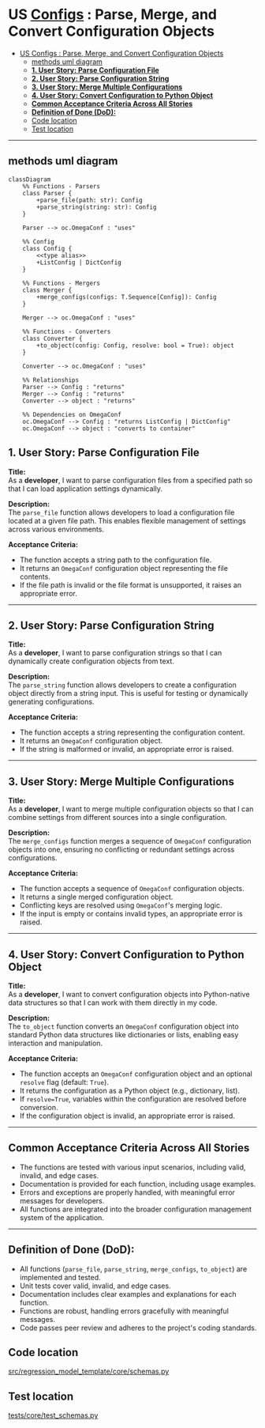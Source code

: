 # US [Configs](./backlog_mlops_regresion.md) : Parse, Merge, and Convert Configuration Objects

- [US Configs : Parse, Merge, and Convert Configuration Objects](#us-configs--parse-merge-and-convert-configuration-objects)
  - [methods uml diagram](#methods-uml-diagram)
  - [**1.  User Story: Parse Configuration File**](#1--user-story-parse-configuration-file)
  - [**2. User Story: Parse Configuration String**](#2-user-story-parse-configuration-string)
  - [**3. User Story: Merge Multiple Configurations**](#3-user-story-merge-multiple-configurations)
  - [**4. User Story: Convert Configuration to Python Object**](#4-user-story-convert-configuration-to-python-object)
  - [**Common Acceptance Criteria Across All Stories**](#common-acceptance-criteria-across-all-stories)
  - [**Definition of Done (DoD):**](#definition-of-done-dod)
  - [Code location](#code-location)
  - [Test location](#test-location)

---
## methods uml diagram

```mermaid
classDiagram
    %% Functions - Parsers
    class Parser {
        +parse_file(path: str): Config
        +parse_string(string: str): Config
    }

    Parser --> oc.OmegaConf : "uses"

    %% Config
    class Config {
        <<type alias>>
        +ListConfig | DictConfig
    }

    %% Functions - Mergers
    class Merger {
        +merge_configs(configs: T.Sequence[Config]): Config
    }

    Merger --> oc.OmegaConf : "uses"

    %% Functions - Converters
    class Converter {
        +to_object(config: Config, resolve: bool = True): object
    }

    Converter --> oc.OmegaConf : "uses"

    %% Relationships
    Parser --> Config : "returns"
    Merger --> Config : "returns"
    Converter --> object : "returns"
    
    %% Dependencies on OmegaConf
    oc.OmegaConf --> Config : "returns ListConfig | DictConfig"
    oc.OmegaConf --> object : "converts to container"

```

## **1.  User Story: Parse Configuration File**

**Title:**  
As a **developer**, I want to parse configuration files from a specified path so that I can load application settings dynamically.

**Description:**  
The `parse_file` function allows developers to load a configuration file located at a given file path. This enables flexible management of settings across various environments.

**Acceptance Criteria:**  

- The function accepts a string path to the configuration file.
- It returns an `OmegaConf` configuration object representing the file contents.
- If the file path is invalid or the file format is unsupported, it raises an appropriate error.

---

## **2. User Story: Parse Configuration String**

**Title:**  
As a **developer**, I want to parse configuration strings so that I can dynamically create configuration objects from text.

**Description:**  
The `parse_string` function allows developers to create a configuration object directly from a string input. This is useful for testing or dynamically generating configurations.

**Acceptance Criteria:**  

- The function accepts a string representing the configuration content.
- It returns an `OmegaConf` configuration object.
- If the string is malformed or invalid, an appropriate error is raised.

---

## **3. User Story: Merge Multiple Configurations**

**Title:**  
As a **developer**, I want to merge multiple configuration objects so that I can combine settings from different sources into a single configuration.

**Description:**  
The `merge_configs` function merges a sequence of `OmegaConf` configuration objects into one, ensuring no conflicting or redundant settings across configurations.

**Acceptance Criteria:**  

- The function accepts a sequence of `OmegaConf` configuration objects.
- It returns a single merged configuration object.
- Conflicting keys are resolved using `OmegaConf`'s merging logic.
- If the input is empty or contains invalid types, an appropriate error is raised.

---

## **4. User Story: Convert Configuration to Python Object**

**Title:**  
As a **developer**, I want to convert configuration objects into Python-native data structures so that I can work with them directly in my code.

**Description:**  
The `to_object` function converts an `OmegaConf` configuration object into standard Python data structures like dictionaries or lists, enabling easy interaction and manipulation.

**Acceptance Criteria:**  

- The function accepts an `OmegaConf` configuration object and an optional `resolve` flag (default: `True`).
- It returns the configuration as a Python object (e.g., dictionary, list).
- If `resolve=True`, variables within the configuration are resolved before conversion.
- If the configuration object is invalid, an appropriate error is raised.

---

## **Common Acceptance Criteria Across All Stories**

- The functions are tested with various input scenarios, including valid, invalid, and edge cases.
- Documentation is provided for each function, including usage examples.
- Errors and exceptions are properly handled, with meaningful error messages for developers.
- All functions are integrated into the broader configuration management system of the application.

---

## **Definition of Done (DoD):**

- All functions (`parse_file`, `parse_string`, `merge_configs`, `to_object`) are implemented and tested.
- Unit tests cover valid, invalid, and edge cases.
- Documentation includes clear examples and explanations for each function.
- Functions are robust, handling errors gracefully with meaningful messages.
- Code passes peer review and adheres to the project's coding standards.



## Code location

[src/regression_model_template/core/schemas.py](../src/regression_model_template/io/configs.py)

## Test location

[tests/core/test_schemas.py](../tests/io/configs.py)